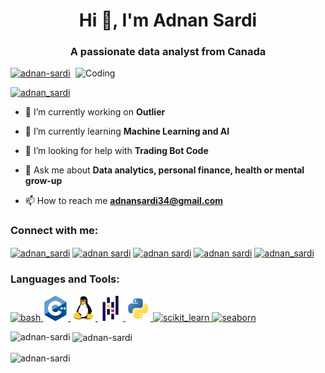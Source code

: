 <h1 align="center">Hi 👋, I'm Adnan Sardi</h1>
<h3 align="center">A passionate data analyst from Canada</h3>

<img align="right" alt="Coding" width="400" src="https://cdn.dribbble.com/users/1292677/screenshots/6139167/avento.gif">



<p align="left"> <a href="https://github.com/ryo-ma/github-profile-trophy"><img src="https://github-profile-trophy.vercel.app/?username=adnan-sardi" alt="adnan-sardi" /></a> </p>

<p align="left"> <a href="https://twitter.com/adnan_sardi" target="blank"><img src="https://img.shields.io/twitter/follow/adnan_sardi?logo=twitter&style=for-the-badge" alt="adnan_sardi" /></a> </p>

- 🔭 I’m currently working on **Outlier**

- 🌱 I’m currently learning **Machine Learning and AI**

- 🤝 I’m looking for help with **Trading Bot Code**

- 💬 Ask me about **Data analytics, personal finance, health or mental grow-up**

- 📫 How to reach me **adnansardi34@gmail.com**

<h3 align="left">Connect with me:</h3>
<p align="left">
<a href="https://twitter.com/adnan_sardi" target="blank"><img align="center" src="https://raw.githubusercontent.com/rahuldkjain/github-profile-readme-generator/master/src/images/icons/Social/twitter.svg" alt="adnan_sardi" height="30" width="40" /></a>
<a href="https://linkedin.com/in/adnan-sardi-26b330213/" target="blank"><img align="center" src="https://raw.githubusercontent.com/rahuldkjain/github-profile-readme-generator/master/src/images/icons/Social/linked-in-alt.svg" alt="adnan sardi" height="30" width="40" /></a>
<a href="https://kaggle.com/adnansardi26" target="blank"><img align="center" src="https://raw.githubusercontent.com/rahuldkjain/github-profile-readme-generator/master/src/images/icons/Social/kaggle.svg" alt="adnan sardi" height="30" width="40" /></a>
<a href="https://www.behance.net/adnansardi" target="blank"><img align="center" src="https://raw.githubusercontent.com/rahuldkjain/github-profile-readme-generator/master/src/images/icons/Social/behance.svg" alt="adnan sardi" height="30" width="40" /></a>
<a href="https://www.leetcode.com/adnan_sardi" target="blank"><img align="center" src="https://raw.githubusercontent.com/rahuldkjain/github-profile-readme-generator/master/src/images/icons/Social/leet-code.svg" alt="adnan_sardi" height="30" width="40" /></a>
</p>

<h3 align="left">Languages and Tools:</h3>
<p align="left"> <a href="https://www.gnu.org/software/bash/" target="_blank" rel="noreferrer"> <img src="https://www.vectorlogo.zone/logos/gnu_bash/gnu_bash-icon.svg" alt="bash" width="40" height="40"/> </a> <a href="https://www.w3schools.com/cpp/" target="_blank" rel="noreferrer"> <img src="https://raw.githubusercontent.com/devicons/devicon/master/icons/cplusplus/cplusplus-original.svg" alt="cplusplus" width="40" height="40"/> </a> <a href="https://www.linux.org/" target="_blank" rel="noreferrer"> <img src="https://raw.githubusercontent.com/devicons/devicon/master/icons/linux/linux-original.svg" alt="linux" width="40" height="40"/> </a> <a href="https://pandas.pydata.org/" target="_blank" rel="noreferrer"> <img src="https://raw.githubusercontent.com/devicons/devicon/2ae2a900d2f041da66e950e4d48052658d850630/icons/pandas/pandas-original.svg" alt="pandas" width="40" height="40"/> </a> <a href="https://www.python.org" target="_blank" rel="noreferrer"> <img src="https://raw.githubusercontent.com/devicons/devicon/master/icons/python/python-original.svg" alt="python" width="40" height="40"/> </a> <a href="https://scikit-learn.org/" target="_blank" rel="noreferrer"> <img src="https://upload.wikimedia.org/wikipedia/commons/0/05/Scikit_learn_logo_small.svg" alt="scikit_learn" width="40" height="40"/> </a> <a href="https://seaborn.pydata.org/" target="_blank" rel="noreferrer"> <img src="https://seaborn.pydata.org/_images/logo-mark-lightbg.svg" alt="seaborn" width="40" height="40"/> </a> </p>

<p><img align="left" src="https://github-readme-stats.vercel.app/api/top-langs?username=adnan-sardi&show_icons=true&locale=en&layout=compact" alt="adnan-sardi" /></p>

<p>&nbsp;<img align="center" src="https://github-readme-stats.vercel.app/api?username=adnan-sardi&show_icons=true&locale=en" alt="adnan-sardi" /></p>

<p><img align="center" src="https://github-readme-streak-stats.herokuapp.com/?user=adnan-sardi&" alt="adnan-sardi" /></p>
